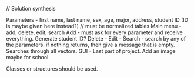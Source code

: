 // Solution synthesis

Parameters - first name, last name, sex, age, major, address, student ID (ID is maybe given here instead?) // must be normalized tables
Main menu - add, delete, edit, search
Add - must ask for every parameter and receive everything. Generate student ID?
Delete -
Edit - 
Search - search by any of the parameters. if nothing returns, then give a message that is empty. Searches through all vectors. 
GUI - Last part of project. Add an image maybe for school. 

Classes or structures should be used. 
